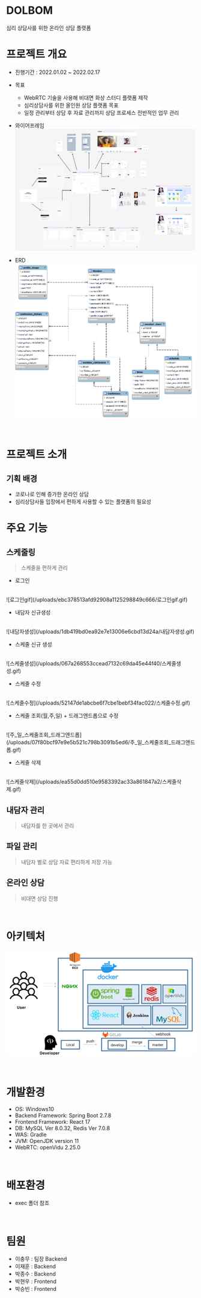 
# DOLBOM

심리 상담사를 위한 온라인 상담 플랫폼
<br>
# 프로젝트 개요
- 진행기간 : 2022.01.02 ~ 2022.02.17
- 목표
    - WebRTC 기술을 사용해 비대면 화상 스터디 플랫폼 제작
    - 심리상담사를 위한 올인원 상담 플랫폼 목표
    - 일정 관리부터 상담 후 자료 관리까지 상담 프로세스 전반적인 업무 관리

- 와이어프레임
![와이어프레임.PNG](./와이어프레임.PNG)
- ERD
![dolbom_erd.png](./dolbom_erd.png)

<br>

# 프로젝트 소개
## 기획 배경
- 코로나로 인해 증가한 온라인 상담
- 심리상담사들 입장에서 편하게 사용할 수 있는 플랫폼의 필요성

# 주요 기능
## 스케줄링
> 스케줄을 편하게 관리
- 로그인
<br>
![로그인gif](/uploads/ebc378513afd92908a1125298849c666/로그인gif.gif)

- 내담자 신규생성
<br>
![내담자생성](/uploads/1db419bd0ea92e7e13006e6cbd13d24a/내담자생성.gif)

- 스케줄 신규 생성
<br>
![스케줄생성](/uploads/067a268553ccead7132c69da45e44f40/스케줄생성.gif)

- 스케줄 수정
<br>
![스케줄수정](/uploads/52147de1abcbe6f7cbe1bebf34fac022/스케줄수정.gif)

- 스케줄 조회(월,주,일) + 드래그앤드롭으로 수정
<br>
![주_일_스케줄조회_드래그앤드롭](/uploads/07f80bcf97e9e5b521c798b3091b5ed6/주_일_스케줄조회_드래그앤드롭.gif)

- 스케줄 삭제
<br>
![스케줄삭제](/uploads/ea55d0dd510e9583392ac33a861847a2/스케줄삭제.gif)


## 내담자 관리
> 내담자를 한 곳에서 관리
## 파일 관리
> 내담자 별로 상담 자료 편리하게 저장 가능
## 온라인 상담
> 비대면 상담 진행

<br>

# 아키텍처
![dolbom_architecture.PNG](./dolbom_architecture.PNG)

<br>

# 개발환경
- OS: Windows10
- Backend Framework: Spring Boot 2.7.8
- Frontend Framework: React 17
- DB: MySQL Ver 8.0.32, Redis Ver 7.0.8
- WAS: Gradle
- JVM: OpenJDK version 11
- WebRTC: openVidu 2.25.0

<br>

# 배포환경
- exec 폴더 참조

<br>

# 팀원
- 이충무 : 팀장 Backend
- 이재훈 : Backend
- 박종수 : Backend
- 박현우 : Frontend
- 박승빈 : Frontend
